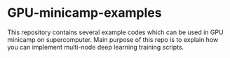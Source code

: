 # GPU-minicamp-examples

This repository contains several example codes which can be used in GPU minicamp on supercomputer. Main purpose of this repo is to explain how you can implement multi-node deep learning training scripts.